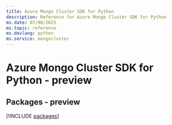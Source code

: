 ```yaml
---
title: Azure Mongo Cluster SDK for Python
description: Reference for Azure Mongo Cluster SDK for Python
ms.date: 07/08/2025
ms.topic: reference
ms.devlang: python
ms.service: mongocluster
---
```

# Azure Mongo Cluster SDK for Python - preview
## Packages - preview
[!INCLUDE [packages](mongo-cluster-index.md)]